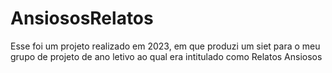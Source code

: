 # AnsiososRelatos
Esse foi um projeto realizado em 2023, em que produzi um siet para o meu grupo de projeto de ano letivo ao qual era intitulado como Relatos Ansiosos
